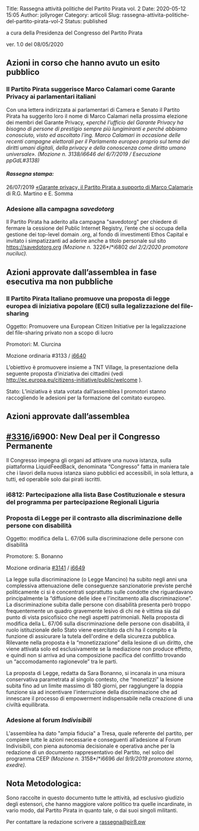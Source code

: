 Title: Rassegna attività politiche del Partito Pirata vol. 2
Date: 2020-05-12 15:05
Author: jollyroger
Category: articoli
Slug: rassegna-attivita-politiche-del-partito-pirata-vol-2
Status: published



a cura della Presidenza del Congresso del Partito Pirata





ver. 1.0 del 08/05/2020





## **Azioni in corso che hanno avuto un esito pubblico**





### **Il Partito Pirata suggerisce Marco Calamari come Garante Privacy** **ai parlamentari** italiani





Con una lettera indirizzata ai parlamentari di Camera e Senato il Partito Pirata ha suggerito loro il nome di Marco Calamari nella prossima elezione dei membri del Garante Privacy, *«perché l’ufficio del Garante Privacy ha bisogno di persone di prestigio sempre più lungimiranti e perché abbiamo conosciuto, visto ed ascoltato l’ing. Marco Calamari in occasione delle recenti campagne elettorali per il Parlamento europeo proprio sul tema dei diritti umani digitali, della privacy e della conoscenza come diritto umano universale». (Mozione n. 3138/i6646 del 6/7/2019 / Esecuzione ppGdL\#3138)*





#### *Rassegna stampa:*





26/07/2019 [«Garante privacy, il Partito Pirata a supporto di Marco Calamari»](https://www.agendadigitale.eu/sicurezza/privacy/garante-privacy-il-partito-pirata-a-supporto-di-marco-calamari/) di R.G. Martino e E. Somma





### Adesione alla campagna *savedotorg*





Il Partito Pirata ha aderito alla campagna "savedotorg" per chiedere di fermare la cessione del Public Internet Registry, l’ente che si occupa della gestione dei top-level domain .org, al fondo di investimenti Ethos Capital e invitato i simpatizzanti ad aderire anche a titolo personale sul sito https://savedotorg.org *(Mozione n.* 3226*/*i6802 *del 2/2/2020 promotore nuciluc).*





## **Azioni approvate dall’assemblea in fase esecutiva** ma non pubbliche





### **Il Partito Pirata Italiano promuove una proposta di legge europea di iniziativa popolare (ECI) sulla legalizzazione del file-sharing**





Oggetto: Promuovere una European Citizen Initiative per la legalizzazione del file-sharing privato non a scopo di lucro





Promotori: M. Ciurcina





Mozione ordinaria \#3133 / [i6640](https://agora.partito-pirata.it/initiative/show/6640.html)





L’obiettivo è promuovere insieme a TNT Village, la presentazione della seguente proposta d’iniziativa dei cittadini (vedi <http://ec.europa.eu/citizens-initiative/public/welcome> ).





Stato: L’iniziativa è stata votata dall’assemblea I promotori stanno raccogliendo le adesioni per la formazione del comitato europeo.





## **Azioni approvate dall’assemblea**





## [\#3316](https://agora.partito-pirata.it/issue/show/3316.html)/i6900: New Deal per il Congresso Permanente





Il Congresso impegna gli organi ad attivare una nuova istanza, sulla piattaforma LiquidFeedBack, denominata “Congresso” fatta in maniera tale che i lavori della nuova istanza siano pubblici ed accessibili, in sola lettura, a tutti, ed operabile solo dai pirati iscritti.





### i6812: Partecipazione alla lista Base Costituzionale e stesura del programma per partecipazione Regionali Liguria









### **Proposta di Legge per il contrasto alla discriminazione delle persone con disabilità**





Oggetto: modifica della L. 67/06 sulla discriminazione delle persone con disabilità





Promotore: S. Bonanno





Mozione ordinaria [\#3141](https://agora.partito-pirata.it/issue/show/3141.html) / [i6649](https://agora.partito-pirata.it/initiative/show/6649.html)





La legge sulla discriminazione (o Legge Mancino) ha subito negli anni una complessiva attenuazione delle conseguenze sanzionatorie previste perché politicamente ci si è concentrati soprattutto sulle condotte che riguardavano principalmente la “diffusione delle idee e l'incitamento alla discriminazione”.  La discriminazione subita dalle persone con disabilità presenta però troppo frequentemente un quadro gravemente lesivo di chi ne è vittima sia dal punto di vista psicofisico che negli aspetti patrimoniali. Nella proposta di modifica della L. 67/06 sulla discriminazione delle persone con disabilità, il ruolo istituzionale dello Stato viene esercitato da chi ha il compito e la funzione di assicurare la tutela dell'ordine e della sicurezza pubblica. Rilevante nella proposta è la “monetizzazione” della lesione di un diritto, che viene attivata solo ed esclusivamente se la mediazione non produce effetto, e quindi non si arriva ad una composizione pacifica del conflitto trovando un “accomodamento ragionevole” tra le parti.





La proposta di Legge, redatta da Sara Bonanno, si incanala in una misura conservativa parametrata al singolo contesto, che “monetizzi” la lesione subita fino ad un limite massimo di 180 giorni, per raggiungere la doppia funzione sia ad incentivare l'interruzione della discriminazione che ad innescare il processo di empowerment indispensabile nella creazione di una civiltà equilibrata.





### Adesione al forum *Indivisibili*





L'assemblea ha dato "ampia fiducia" a Tresa, quale referente del partito, per compiere tutte le azioni necessarie e conseguenti all’adesione al Forum Indivisibili, con piena autonomia decisionale e operativa anche per la redazione di un documento rappresentativo del Partito, nel solco del programma CEEP *(Mozione n.* 3158*/*i6696 *del 9/9/2019 promotore storno, exedre).*





## **Nota Metodologica:**





Sono raccolte in questo documento tutte le attività, ad esclusivo giudizio degli estensori, che hanno maggiore valore politico tra quelle incardinate, in vario modo, dal Partito Pirata in quanto tale, o dai suoi singoli militanti.





Per contattare la redazione scrivere a <rassegna@pir8.pw>
